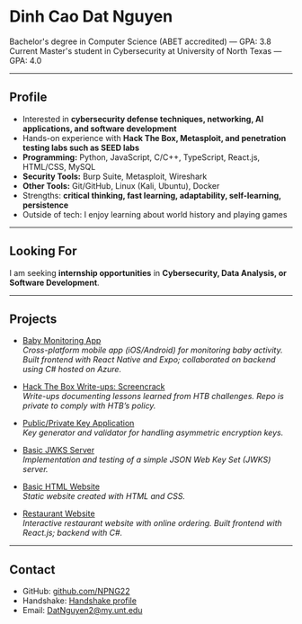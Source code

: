 # Dinh Cao Dat Nguyen  

Bachelor's degree in Computer Science (ABET accredited) — GPA: 3.8  
Current Master's student in Cybersecurity at University of North Texas — GPA: 4.0  

---

## Profile
- Interested in **cybersecurity defense techniques, networking, AI applications, and software development**  
- Hands-on experience with **Hack The Box, Metasploit, and penetration testing labs such as SEED labs**  
- **Programming:** Python, JavaScript, C/C++, TypeScript, React.js, HTML/CSS, MySQL  
- **Security Tools:** Burp Suite, Metasploit, Wireshark  
- **Other Tools:** Git/GitHub, Linux (Kali, Ubuntu), Docker  
- Strengths: **critical thinking, fast learning, adaptability, self-learning, persistence**  
- Outside of tech: I enjoy learning about world history and playing games  

---

## Looking For
I am seeking **internship opportunities** in **Cybersecurity, Data Analysis, or Software Development**.  

---

## Projects
- [Baby Monitoring App](https://github.com/h13062/Capstone_4901_Fall_2022)  
  *Cross-platform mobile app (iOS/Android) for monitoring baby activity. Built frontend with React Native and Expo; collaborated on backend using C# hosted on Azure.*  

- [Hack The Box Write-ups: Screencrack](https://github.com/NPNG22/htb-screencrack-solution)  
  *Write-ups documenting lessons learned from HTB challenges. Repo is private to comply with HTB’s policy.*  

- [Public/Private Key Application](https://github.com/NPNG22/Project_1)  
  *Key generator and validator for handling asymmetric encryption keys.*  

- [Basic JWKS Server](https://github.com/NPNG22/Basic-JWKS-server)  
  *Implementation and testing of a simple JSON Web Key Set (JWKS) server.*  

- [Basic HTML Website](https://github.com/NPNG22/3420website)  
  *Static website created with HTML and CSS.*  

- [Restaurant Website](https://github.com/h13062/project3444)  
  *Interactive restaurant website with online ordering. Built frontend with React.js; backend with C#.*  

---

## Contact
- GitHub: [github.com/NPNG22](https://github.com/NPNG22)  
- Handshake: [Handshake profile](https://unt.joinhandshake.com/profiles/xk74sx)  
- Email: DatNguyen2@my.unt.edu  
